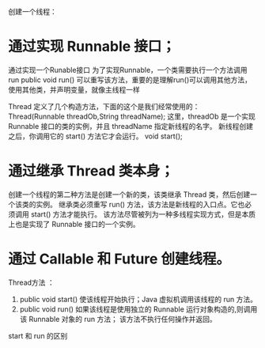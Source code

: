 创建一个线程：
# 通过实现 Runnable 接口；
通过实现一个Runable接口
为了实现Runnable，一个类需要执行一个方法调用run
public void run()
可以重写该方法，重要的是理解run()可以调用其他方法，使用其他类，并声明变量，就像主线程一样

Thread 定义了几个构造方法，下面的这个是我们经常使用的：
Thread(Runnable threadOb,String threadName);
这里，threadOb 是一个实现 Runnable 接口的类的实例，并且 threadName 指定新线程的名字。
新线程创建之后，你调用它的 start() 方法它才会运行。
void start();


# 通过继承 Thread 类本身；
创建一个线程的第二种方法是创建一个新的类，该类继承 Thread 类，然后创建一个该类的实例。
继承类必须重写 run() 方法，该方法是新线程的入口点。它也必须调用 start() 方法才能执行。
该方法尽管被列为一种多线程实现方式，但是本质上也是实现了 Runnable 接口的一个实例。

# 通过 Callable 和 Future 创建线程。

Thread方法 ：
1. public void start()
使该线程开始执行；Java 虚拟机调用该线程的 run 方法。
2. public void run()
如果该线程是使用独立的 Runnable 运行对象构造的,则调用该 Runnable 对象的 run 方法；
该方法不执行任何操作并返回。

start 和 run 的区别
